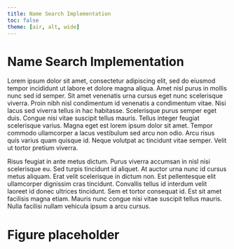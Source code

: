 ```yaml
---
title: Name Search Implementation
toc: false
theme: [air, alt, wide]
---
```


<div class= "grid grid-cols-2">
  <div class="card">
    <h1> Name Search Implementation </h1>
    
Lorem ipsum dolor sit amet, consectetur adipiscing elit, sed do eiusmod tempor incididunt ut labore et dolore magna aliqua. Amet nisl purus in mollis nunc sed id semper. Sit amet venenatis urna cursus eget nunc scelerisque viverra. Proin nibh nisl condimentum id venenatis a condimentum vitae. Nisi lacus sed viverra tellus in hac habitasse. Scelerisque purus semper eget duis. Congue nisi vitae suscipit tellus mauris. Tellus integer feugiat scelerisque varius. Magna eget est lorem ipsum dolor sit amet. Tempor commodo ullamcorper a lacus vestibulum sed arcu non odio. Arcu risus quis varius quam quisque id. Neque volutpat ac tincidunt vitae semper. Velit ut tortor pretium viverra.

Risus feugiat in ante metus dictum. Purus viverra accumsan in nisl nisi scelerisque eu. Sed turpis tincidunt id aliquet. At auctor urna nunc id cursus metus aliquam. Erat velit scelerisque in dictum non. Est pellentesque elit ullamcorper dignissim cras tincidunt. Convallis tellus id interdum velit laoreet id donec ultrices tincidunt. Sem et tortor consequat id. Est sit amet facilisis magna etiam. Mauris nunc congue nisi vitae suscipit tellus mauris. Nulla facilisi nullam vehicula ipsum a arcu cursus.

  </div>

  <div class="card">
    <h1> Figure placeholder </h1>
  </div>
</div>
